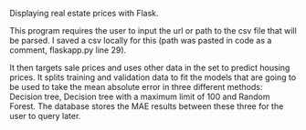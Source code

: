 
Displaying real estate prices with Flask.

This program requires the user to input the url or path to the csv file that will be parsed. I saved a csv locally for this (path was pasted in code as a comment, flaskapp.py line 29). 

It then targets sale prices and uses other data in the set to predict housing prices. It splits training and validation data to fit the models that are going to be used to take the mean absolute error in three different methods: Decision tree, Decision tree with a maximum limit of 100 and Random Forest. The database stores the MAE results between these three for the user to query later. 
